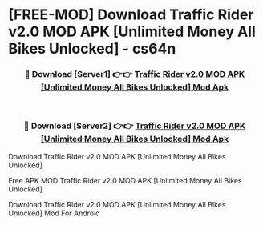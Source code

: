 # [FREE-MOD] Download Traffic Rider v2.0 MOD APK [Unlimited Money All Bikes Unlocked] - cs64n


<div align="center">
<h3>🔴 Download [Server1] 👉👉 <a href="https://apk-comot.site?title=Traffic_Rider_v2.0_MOD_APK_[Unlimited_Money_All_Bikes_Unlocked]">Traffic Rider v2.0 MOD APK [Unlimited Money All Bikes Unlocked] Mod Apk</a></h3><br>

<h3>🔴 Download [Server2] 👉👉 <a href="https://apk-comot.site?title=Traffic_Rider_v2.0_MOD_APK_[Unlimited_Money_All_Bikes_Unlocked]">Traffic Rider v2.0 MOD APK [Unlimited Money All Bikes Unlocked] Mod Apk</a></h3>
</div>



Download Traffic Rider v2.0 MOD APK [Unlimited Money All Bikes Unlocked] 

Free APK MOD Traffic Rider v2.0 MOD APK [Unlimited Money All Bikes Unlocked] 

Download Traffic Rider v2.0 MOD APK [Unlimited Money All Bikes Unlocked] Mod For Android
